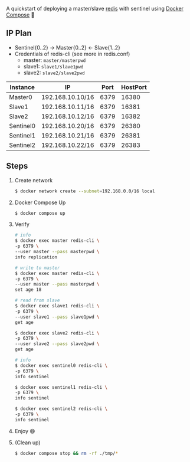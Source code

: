 A quickstart of deploying a master/slave [redis](https://redis.io/) with sentinel using [Docker Compose](https://docs.docker.com/compose/) :whale2:

## IP Plan

- Sentinel{0..2} → Master{0..2} ← Slave{1..2}
- Credentials of redis-cli (see more in redis.conf)
  - master: `master/masterpwd`
  - slave1: `slave1/slave1pwd`
  - slave2:  `slave2/slave2pwd`

| Instance  | IP               | Port | HostPort |
| --------- | ---------------- | ---- | -------- |
| Master0   | 192.168.10.10/16 | 6379 | 16380    |
| Slave1    | 192.168.10.11/16 | 6379 | 16381    |
| Slave2    | 192.168.10.12/16 | 6379 | 16382    |
| Sentinel0 | 192.168.10.20/16 | 6379 | 26380    |
| Sentinel1 | 192.168.10.21/16 | 6379 | 26381    |
| Sentinel2 | 192.168.10.22/16 | 6379 | 26383    |

## Steps

1. Create network

   ```bash
   $ docker network create --subnet=192.168.0.0/16 local
   ```

2. Docker Compose Up

   ```bash
   $ docker compose up
   ```

3. Verify

   ```bash
   # info
   $ docker exec master redis-cli \
   -p 6379 \
   --user master --pass masterpwd \
   info replication
   
   # write to master
   $ docker exec master redis-cli \
   -p 6379 \
   --user master --pass masterpwd \
   set age 18
   
   # read from slave
   $ docker exec slave1 redis-cli \
   -p 6379 \
   --user slave1 --pass slave1pwd \
   get age 
   
   $ docker exec slave2 redis-cli \
   -p 6379 \
   --user slave2 --pass slave2pwd \
   get age 
   ```

   ```bash
   # info
   $ docker exec sentinel0 redis-cli \
   -p 6379 \
   info sentinel
   
   $ docker exec sentinel1 redis-cli \
   -p 6379 \
   info sentinel
   
   $ docker exec sentinel2 redis-cli \
   -p 6379 \
   info sentinel
   ```

4. Enjoy :smile:

5. (Clean up)

   ```bash
   $ docker compose stop && rm -rf ./tmp/*
   ```

   